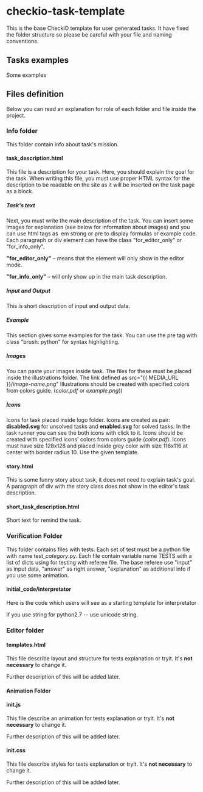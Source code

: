 checkio-task-template
=====================

This is the base CheckiO template for user generated tasks.
It have fixed the folder structure so please be careful with
your file and naming conventions.


Tasks examples
--------------

Some examples


Files definition
----------------

Below you can read an explanation for role of each folder and file inside the project.

### Info folder

This folder contain info about task's mission.

#### task_description.html

This file is a description for your task.
Here, you should explain the goal for the task.
When writing this file, you must use proper HTML syntax for the description to
be readable on the site as it will be inserted on the task page as a block.

##### Task's text
Next, you must write the main description of the task.
You can insert some images for explanation (see below for
information about images) and you can use html tags as 
em strong or pre to display formulas or example code.
Each paragraph or div element can have the class
"for_editor_only" or "for_info_only".

**"for\_editor\_only"** – means that the element will only show in the editor mode.

**"for\_info\_only"** – will only show up in the main task description.

##### Input and Output
This is short description of input and output data.

##### Example
This section gives some examples for the task.
You can use the pre tag with class "brush: python" for syntax highlighting.

##### Images
You can paste your images inside task.
The files for these must be placed inside the illustrations folder.
The link defined as src="{{ MEDIA_URL }}/*image-name.png*"
Illustrations should be created with specified colors from colors guide. (*color.pdf* or *example.png*))

##### Icons
Icons for task placed inside logo folder.
Icons are created as pair: 
**disabled.svg** for unsolved tasks and **enabled.svg** for solved tasks.
In the task runner you can see the both icons with click to it.
Icons should be created with specified icons' colors from colors
guide (*color.pdf*).
Icons must have size 128x128 and placed inside grey color with size 116x116 at center with border radius 10.
Use the given template.

#### story.html
This is some funny story about task, it does not need to
explain task's goal. A paragraph of div with the story
class does not show in the editor's task description.

#### short_task_description.html
Short text for remind the task.

### Verification Folder

This folder contains files with tests.
Each set of test must be a python file with name test\_*category*.py.
Each file contain variable name TESTS with a list of dicts using for testing with referee file.
The base referee use "input" as input data, "answer" as right answer, "explanation" as additional info if you use some animation.



#### initial_code/interpretator

Here is the code which users will see as a starting template for interpretator

If you use string for python2.7 -- use unicode string.

### Editor folder


#### templates.html

This file describe layout and structure for tests explanation or tryit.
It's **not necessary** to change it.

Further description of this will be added later.


#### Animation Folder

#### init.js

This file describe an animation for tests explanation or tryit.
It's **not necessary** to change it.

Further description of this will be added later.

#### init.css

This file describe styles for tests explanation or tryit.
It's **not necessary** to change it.

Further description of this will be added later.

